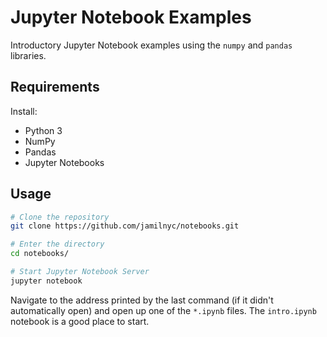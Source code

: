 # Jupyter Notebook Examples

Introductory Jupyter Notebook examples using the `numpy` and `pandas` libraries.

## Requirements

Install:
* Python 3
* NumPy
* Pandas
* Jupyter Notebooks

## Usage

```bash
# Clone the repository
git clone https://github.com/jamilnyc/notebooks.git

# Enter the directory
cd notebooks/

# Start Jupyter Notebook Server
jupyter notebook
```

Navigate to the address printed by the last command (if it didn't automatically open) and open up one of the `*.ipynb` files. 
The `intro.ipynb` notebook is a good place to start.
